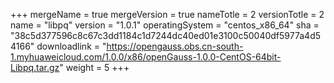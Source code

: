 +++
mergeName = true
mergeVersion = true
nameTotle = 2
versionTotle = 2
name = "libpq"
version = "1.0.1"
operatingSystem = "centos_x86_64"
sha = "38c5d377596c8c67c3dd1184c1d7244dc40ed01e3100c50040df5977a4d54166"
downloadlink = "https://opengauss.obs.cn-south-1.myhuaweicloud.com/1.0.0/x86/openGauss-1.0.0-CentOS-64bit-Libpq.tar.gz"
weight =  5
+++